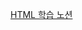 [HTML 학습 노션](https://www.notion.so/7a4a2488d2274ddc9d28585110468b89?v=ac4d0dc46c16445dbc42f73a76e9dab5&pvs=4)


